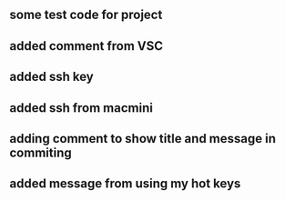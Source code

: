 ## some test code for project
## added comment from VSC
## added ssh key
## added ssh from macmini
## adding comment to show title and message in commiting
## added message from using my hot keys